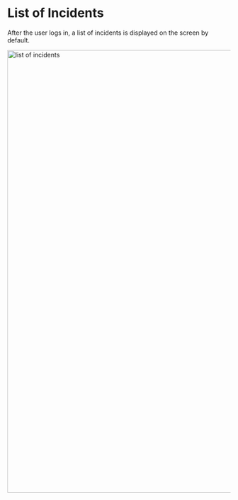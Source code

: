 # List of Incidents

After the user logs in, a list of incidents is displayed on the screen by default. 

<img src="../images/list_of_incidents.png" alt="list of incidents" width="1000" height="1000"/>
